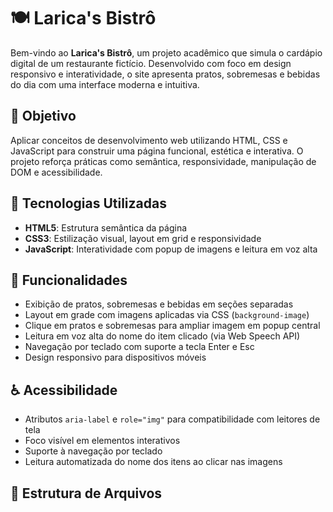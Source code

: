 # 🍽️ Larica's Bistrô

Bem-vindo ao **Larica's Bistrô**, um projeto acadêmico que simula o cardápio digital de um restaurante fictício. Desenvolvido com foco em design responsivo e interatividade, o site apresenta pratos, sobremesas e bebidas do dia com uma interface moderna e intuitiva.

## 🎯 Objetivo

Aplicar conceitos de desenvolvimento web utilizando HTML, CSS e JavaScript para construir uma página funcional, estética e interativa. O projeto reforça práticas como semântica, responsividade, manipulação de DOM e acessibilidade.

## 🧪 Tecnologias Utilizadas

- **HTML5**: Estrutura semântica da página
- **CSS3**: Estilização visual, layout em grid e responsividade
- **JavaScript**: Interatividade com popup de imagens e leitura em voz alta

## 📸 Funcionalidades

- Exibição de pratos, sobremesas e bebidas em seções separadas
- Layout em grade com imagens aplicadas via CSS (`background-image`)
- Clique em pratos e sobremesas para ampliar imagem em popup central
- Leitura em voz alta do nome do item clicado (via Web Speech API)
- Navegação por teclado com suporte a tecla Enter e Esc
- Design responsivo para dispositivos móveis

## ♿️ Acessibilidade

- Atributos `aria-label` e `role="img"` para compatibilidade com leitores de tela
- Foco visível em elementos interativos
- Suporte à navegação por teclado
- Leitura automatizada do nome dos itens ao clicar nas imagens

## 📁 Estrutura de Arquivos

